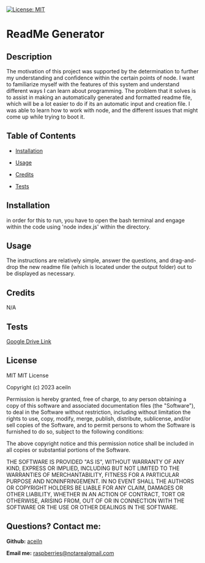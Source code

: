 [![License: MIT](https://img.shields.io/badge/License-MIT-yellow.svg)](https://opensource.org/licenses/MIT)
# ReadMe Generator
## Description
The motivation of this project was supported by the determination to further my understanding and confidence within the certain points of node. I want to familiarize myself with the features of this system and understand different ways I can learn about programming. The problem that it solves is to assist in making an automatically generated and formatted readme file, which will be a lot easier to do if its an automatic input and creation file. I was able to learn how to work with node, and the different issues that might come up while trying to boot it.
## Table of Contents

- [Installation](#installation)

- [Usage](#usage)

- [Credits](#credits)

- [Tests](#tests)

## Installation
in order for this to run, you have to open the bash terminal and engage within the code using 'node index.js' within the directory.
## Usage
The instructions are relatively simple, answer the questions, and drag-and-drop the new readme file (which is located under the output folder) out to be displayed as necessary. 
## Credits
N/A
## Tests
[Google Drive Link](https://drive.google.com/file/d/1pSHVxC0xlfASMV7YqmR2DygX8udKooqU/view?usp=sharing)
## License
MIT
MIT License

Copyright (c) 2023 aceiln

Permission is hereby granted, free of charge, to any person obtaining a copy of this software and associated documentation files (the "Software"), to deal in the Software without restriction, including without limitation the rights to use, copy, modify, merge, publish, distribute, sublicense, and/or sell copies of the Software, and to permit persons to whom the Software is furnished to do so, subject to the following conditions:

The above copyright notice and this permission notice shall be included in all copies or substantial portions of the Software.

THE SOFTWARE IS PROVIDED "AS IS", WITHOUT WARRANTY OF ANY KIND, EXPRESS OR IMPLIED, INCLUDING BUT NOT LIMITED TO THE WARRANTIES OF MERCHANTABILITY, FITNESS FOR A PARTICULAR PURPOSE AND NONINFRINGEMENT. IN NO EVENT SHALL THE AUTHORS OR COPYRIGHT HOLDERS BE LIABLE FOR ANY CLAIM, DAMAGES OR OTHER LIABILITY, WHETHER IN AN ACTION OF CONTRACT, TORT OR OTHERWISE, ARISING FROM, OUT OF OR IN CONNECTION WITH THE SOFTWARE OR THE USE OR OTHER DEALINGS IN THE SOFTWARE.
## Questions? Contact me:
**Github:** [aceiln](https://github.com/aceiln)

**Email me:** raspberries@notarealgmail.com